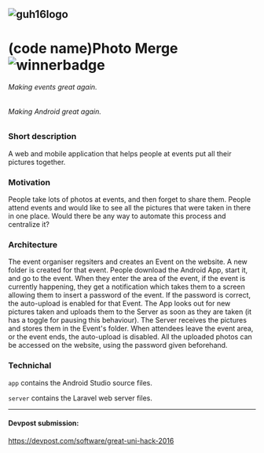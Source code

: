 ![guh16logo](http://greatunihack.com/img/logo.png)
---

# (code name)Photo Merge ![winnerbadge](https://img.shields.io/badge/greatunihack2016-winner-a000a0.svg)
###### Making events great again.
###### Making Android great again.

### Short description
A web and mobile application that helps people at events put all their pictures together.

### Motivation
People take lots of photos at events, and then forget to share them. People attend events and would like to see all the pictures that were taken in there in one place. Would there be any way to automate this process and centralize it?

### Architecture
The event organiser regsiters and creates an Event on the website. A new folder is created for that event.
People download the Android App, start it, and go to the event. When they enter the area of the event, if the event is currently happening, they get a notification which takes them to a screen allowing them to insert a password of the event. If the password is correct, the auto-upload is enabled for that Event. 
The App looks out for new pictures taken and uploads them to the Server as soon as they are taken (it has a toggle for pausing this behaviour). 
The Server receives the pictures and stores them in the Event's folder.
When attendees leave the event area, or the event ends, the auto-upload is disabled.
All the uploaded photos can be accessed on the website, using the password given beforehand.

### Technichal
```app``` contains the Android Studio source files.


```server``` contains the Laravel web server files.

---
#### Devpost submission:
https://devpost.com/software/great-uni-hack-2016
